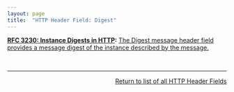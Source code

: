 ```yaml
---
layout: page
title:  "HTTP Header Field: Digest"
---
```


**[RFC 3230: Instance Digests in HTTP](/specs/IETF/RFC/3230 "HTTP/1.1 defines a Content-MD5 header that allows a server to include a digest of the response body.  However, this is specifically defined to cover the body of the actual message, not the contents of the full file (which might be quite different, if the response is a Content-Range, or uses a delta encoding).  Also, the Content-MD5 is limited to one specific digest algorithm; other algorithms, such as SHA-1 (Secure Hash Standard), may be more appropriate in some circumstances.  Finally, HTTP/1.1 provides no explicit mechanism by which a client may request a digest.  This document proposes HTTP extensions that solve these problems."):** [The Digest message header field provides a message digest of the instance described by the message.](http://tools.ietf.org/html/rfc3230#section-4.3.2)

<br/>
<hr/>

<p style="text-align: right"><a href="../http-headers">Return to list of all HTTP Header Fields</a></p>